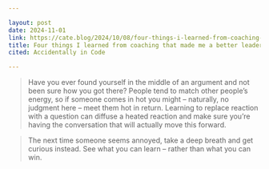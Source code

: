 ```yaml
---

layout: post
date: 2024-11-01
link: https://cate.blog/2024/10/08/four-things-i-learned-from-coaching-that-made-me-a-better-leader/
title: Four things I learned from coaching that made me a better leader
cited: Accidentally in Code

---
```


> Have you ever found yourself in the middle of an argument and not been sure how you got there? People tend to match other people’s energy, so if someone comes in hot you might – naturally, no judgment here – meet them hot in return. Learning to replace reaction with a question can diffuse a heated reaction and make sure you’re having the conversation that will actually move this forward.

> The next time someone seems annoyed, take a deep breath and get curious instead. See what you can learn – rather than what you can win.